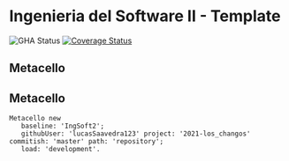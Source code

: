 # Ingenieria del Software II - Template

![GHA Status](https://github.com/lucassaavedra123/2021-los_changos/actions/workflows/GHA.yml/badge.svg)
[![Coverage Status](https://coveralls.io/repos/github/lucassaavedra123/2021-los_changos/badge.svg?branch=master)](https://coveralls.io/github/lucassaavedra123/2021-los_changos?branch=master)

## Metacello

## Metacello

```smalltalk
Metacello new
   baseline: 'IngSoft2';
   githubUser: 'lucasSaavedra123' project: '2021-los_changos' commitish: 'master' path: 'repository';
   load: 'development'.
```
